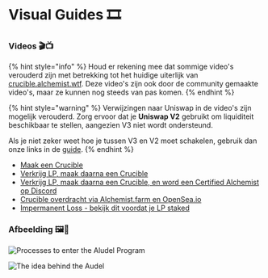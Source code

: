 # Visual Guides 🎞

### **Videos 🎬📺**

{% hint style="info" %}
Houd er rekening mee dat sommige video's verouderd zijn met betrekking tot het huidige uiterlijk van [crucible.alchemist.wtf](https://crucible.alchemist.wtf/). Deze video's zijn ook door de community gemaakte video's, maar ze kunnen nog steeds van pas komen.
{% endhint %}

{% hint style="warning" %}
Verwijzingen naar Uniswap in de video's zijn mogelijk verouderd. Zorg ervoor dat je **Uniswap V2** gebruikt om liquiditeit beschikbaar te stellen, aangezien V3 niet wordt ondersteund. 

Als je niet zeker weet hoe je tussen V3 en V2 moet schakelen, gebruik dan onze links in de [guide](../alchemist-token/acquiring-and-subscribing.md).
{% endhint %}

* [Maak een Crucible](https://www.youtube.com/watch?v=Rl9Rf-3Sp-8)
* [Verkrijg LP, maak daarna een Crucible](https://www.youtube.com/watch?v=Ga1qcQ6x3as)
* [Verkrijg LP, maak daarna een Crucible, en word een Certified Alchemist op Discord](https://www.youtube.com/watch?v=k7MO1QpqCds)
* [Crucible overdracht via Alchemist.farm en OpenSea.io](https://www.youtube.com/watch?v=i2MCYimelBM)
* [Impermanent Loss - bekijk dit voordat je LP staked](https://www.youtube.com/watch?v=8XJ1MSTEuU0)

### **Afbeelding 🖼🎨**

![Processes to enter the Aludel Program](https://i.imgur.com/7sK0Jr2.png)

![The idea behind the Audel](https://i.imgur.com/sutIhed.png)



